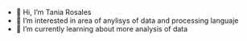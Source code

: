 - 👋 Hi, I’m Tania Rosales
- 👀 I’m interested in area of anylisys of data and processing languaje
- 🌱 I’m currently learning about more analysis of data

